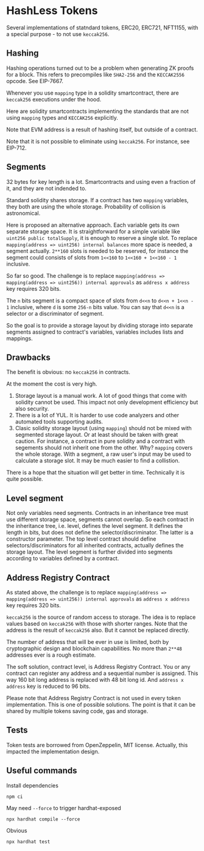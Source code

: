 # HashLess Tokens

Several implementations of statndard tokens, ERC20, ERC721, NFT1155, 
with a special purpose - to not use `keccak256`.

## Hashing

Hashing operations turned out to be a problem when generating ZK proofs for a block.
This refers to precompiles like `SHA2-256` and the `KECCAK2556` opcode.
See EIP-7667.

Whenever you use `mapping` type in a solidity smartcontract,
there are `keccak256` executions under the hood.

Here are solidity smartcontracts implementing the standards 
that are not using `mapping` types and `KECCAK256` explicitly.

Note that EVM address is a result of hashing itself,
but outside of a contract.

Note that it is not possible to eliminate using `keccak256`.
For instance, see EIP-712.

## Segments

32 bytes for key length is a lot.
Smartcontracts and using even a fraction of it,
and they are not indended to.

Standard solidity shares storage.
If a contract has two `mapping` variables,
they both are using the whole storage.
Probability of collision is astronomical.

Here is proposed an alternative approach.
Each variable gets its own separate storage space.
It is straightforward for a simple variable like
`uint256 public totalSupply`,
it is enough to reserve a single slot.
To replace `mapping(address => uint256) internal balances`
more space is needed, a segment actually.
`2**160` slots is needed to be reserved, 
for instance the segment could consists of slots 
from `1<<160` to `1<<160 + 1<<160 - 1` inclusive.

So far so good.
The challenge is to replace `mapping(address => mapping(address => uint256)) internal approvals`
as `address x address` key requires 320 bits.

The `n` bits segment is a compact space of slots
from `d<<n` to `d<<n + 1<<n - 1` inclusive,
where `d` is some `256-n` bits value.
You can say that `d<<n` is a selector or a discriminator
of segment.

So the goal is to provide a storage layout
by dividing storage into separate segments
assigned to contract's variables,
variables includes lists and mappings.

## Drawbacks

The benefit is obvious: no `keccak256` in contracts.

At the moment the cost is very high.

1. Storage layout is a manual work.
A lot of good things that come with solidity cannot be used.
This impact not only development efficiency
but also security.
2. There is a lot of YUL.
It is harder to use code analyzers and other automated tools
supporting audits.
3. Clasic solidity storage layout (using `mapping`) should not be mixed
with segmented storage layout.
Or at least should be taken with great caution.
For instance, a contract in pure solidity and a contract with segements
should not inherit one from the other. Why?
`mapping` covers the whole storage. 
With a segment, a raw user's input may be used to calculate a storage slot.
It may be much easier to find a collistion.

There is a hope that the situation will get better in time.
Technically it is quite possible.

## Level segment

Not only variables need segments.
Contracts in an inheritance tree must use different storage space,
segments cannot overlap.
So each contract in the inheritance tree, i.e. level,
defines the level segment.
It defines the length in bits, but does not define the selector/discriminator.
The latter is a constructor parameter.
The top level contract should define selectors/discriminators for
all inherited contracts, actually defines the storage layout.
The level segment is further divided into segments according to variables
defined by a contract.

## Address Registry Contract

As stated above,
the challenge is to replace `mapping(address => mapping(address => uint256)) internal approvals`
as `address x address` key requires 320 bits.

`keccak256` is the source of random access to storage.
The idea is to replace values based on `keccak256` with
those with shorter ranges. Note that the address is
the result of `keccak256` also. But it cannot be replaced directly.

The number of address that will be ever in use is limited,
both by cryptographic design and blockchain capabilities.
No more than `2**48` addresses ever is a rough estimate.

The soft solution, contract level, is Address Registry Contract.
You or any contract can register any address
and a sequential number is assigned.
This way 160 bit long address is replaced with 48 bit long id.
And `address x address` key is reduced to 96 bits.

Please note that Address Registry Contract 
is not used in every token implementation.
This is one of possible solutions.
The point is that it can be shared by multiple tokens
saving code, gas and storage.

## Tests

Token tests are borrowed from OpenZeppelin, MIT license. 
Actually, this impacted the implementation design.

## Useful commands

Install dependencies
```shell
npm ci
```

May need `--force` to trigger hardhat-exposed
```shell
npx hardhat compile --force
```

Obvious
```shell
npx hardhat test
```
